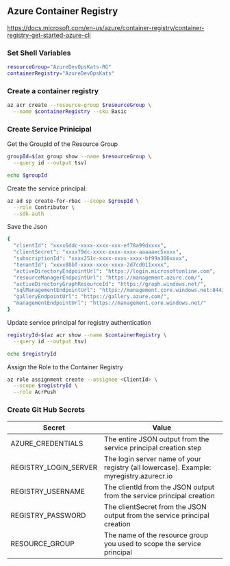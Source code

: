 ## Azure Container Registry

https://docs.microsoft.com/en-us/azure/container-registry/container-registry-get-started-azure-cli

### Set Shell Variables

```bash
resourceGroup="AzureDevOpsKats-RG"
containerRegistry="AzureDevOpsKats"
```

### Create a container registry

```bash
az acr create --resource-group $resourceGroup \
  --name $containerRegistry --sku Basic
```

### Create Service Prinicipal

Get the GroupId of the Resource Group

```bash
groupId=$(az group show --name $resourceGroup \
  --query id --output tsv)

echo $groupId
```

Create the service principal:

```bash
az ad sp create-for-rbac --scope $groupId \
  --role Contributor \
  --sdk-auth
```

Save the Json

```bash
{
  "clientId": "xxxx6ddc-xxxx-xxxx-xxx-ef78a99dxxxx",
  "clientSecret": "xxxx79dc-xxxx-xxxx-xxxx-aaaaaec5xxxx",
  "subscriptionId": "xxxx251c-xxxx-xxxx-xxxx-bf99a306xxxx",
  "tenantId": "xxxx88bf-xxxx-xxxx-xxxx-2d7cd011xxxx",
  "activeDirectoryEndpointUrl": "https://login.microsoftonline.com",
  "resourceManagerEndpointUrl": "https://management.azure.com/",
  "activeDirectoryGraphResourceId": "https://graph.windows.net/",
  "sqlManagementEndpointUrl": "https://management.core.windows.net:8443/",
  "galleryEndpointUrl": "https://gallery.azure.com/",
  "managementEndpointUrl": "https://management.core.windows.net/"
}
```

Update service principal for registry authentication

```bash
registryId=$(az acr show --name $containerRegistry \
  --query id --output tsv)

echo $registryId
```

Assign the Role to the Container Registry

```bash
az role assignment create --assignee <ClientId> \
  --scope $registryId \
  --role AcrPush
```

### Create Git Hub Secrets

| Secret                | Value                                                                                  |
| --------------------- | -------------------------------------------------------------------------------------- |
| AZURE_CREDENTIALS     | The entire JSON output from the service principal creation step                        |
| REGISTRY_LOGIN_SERVER | The login server name of your registry (all lowercase). Example: myregistry.azurecr.io |
| REGISTRY_USERNAME     | The clientId from the JSON output from the service principal creation                  |
| REGISTRY_PASSWORD     | The clientSecret from the JSON output from the service principal creation              |
| RESOURCE_GROUP        | The name of the resource group you used to scope the service principal                 |
